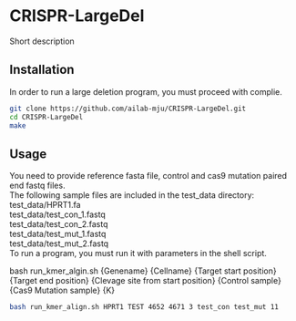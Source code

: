 # CRISPR-LargeDel 
Short description

## Installation
In order to run a large deletion program, you must proceed with complie.

```bash
git clone https://github.com/ailab-mju/CRISPR-LargeDel.git
cd CRISPR-LargeDel
make
```

## Usage
You need to provide reference fasta file, control and cas9 mutation paired end fastq files. <br>
The following sample files are included in the test_data directory: <br>
test_data/HPRT1.fa <br>
test_data/test_con_1.fastq <br>
test_data/test_con_2.fastq <br>
test_data/test_mut_1.fastq <br>
test_data/test_mut_2.fastq <br>
To run a program, you must run it with parameters in the shell script. <br>

bash run_kmer_algin.sh {Genename} {Cellname} {Target start position} {Target end position} {Clevage site from start position} {Control sample} {Cas9 Mutation sample} {K} <br>
```bash
bash run_kmer_align.sh HPRT1 TEST 4652 4671 3 test_con test_mut 11
